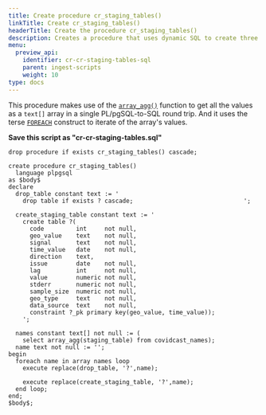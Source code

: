 ```yaml
---
title: Create procedure cr_staging_tables()
linkTitle: Create cr_staging_tables()
headerTitle: Create the procedure cr_staging_tables()
description: Creates a procedure that uses dynamic SQL to create three staging tables with the same structure.
menu:
  preview_api:
    identifier: cr-cr-staging-tables-sql
    parent: ingest-scripts
    weight: 10
type: docs
---
```


This procedure makes use of the [`array_agg()`](../../../../../../datatypes/type_array/functions-operators/array-agg-unnest/#array-agg) function to get all the values as a `text[]` array in a single PL/pgSQL-to-SQL round trip. And it uses the terse [`FOREACH`](../../../../../../datatypes/type_array/looping-through-arrays/) construct to iterate of the array's values.

**Save this script as "cr-cr-staging-tables.sql"**

```plpgsql
drop procedure if exists cr_staging_tables() cascade;

create procedure cr_staging_tables()
  language plpgsql
as $body$
declare
  drop_table constant text := '
    drop table if exists ? cascade;                               ';

  create_staging_table constant text := '
    create table ?(
      code         int     not null,
      geo_value    text    not null,
      signal       text    not null,
      time_value   date    not null,
      direction    text,
      issue        date    not null,
      lag          int     not null,
      value        numeric not null,
      stderr       numeric not null,
      sample_size  numeric not null,
      geo_type     text    not null,
      data_source  text    not null,
      constraint ?_pk primary key(geo_value, time_value));
    ';

  names constant text[] not null := (
    select array_agg(staging_table) from covidcast_names);
  name text not null := '';
begin
  foreach name in array names loop
    execute replace(drop_table, '?',name);

    execute replace(create_staging_table, '?',name);
  end loop;
end;
$body$;
```
